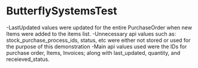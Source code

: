 # ButterflySystemsTest

-LastUpdated values were updated for the entire PurchaseOrder when new Items were added to the items list.
-Unnecessary api values such as: stock_purchase_process_ids, status, etc were either not stored or used for the purpose of this demonstration
-Main api values used were the IDs for purchase order, Items, Invoices; along with last_updated, quantity, and receieved_status.
